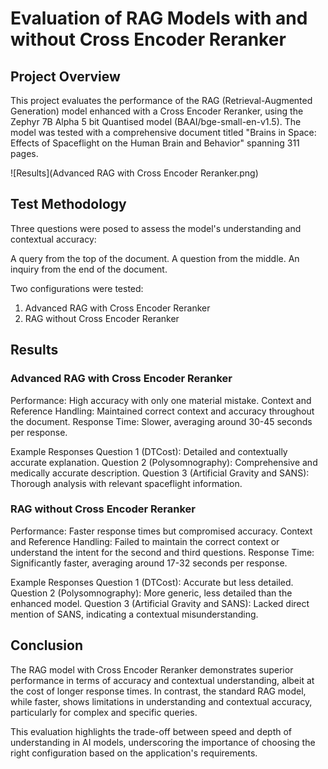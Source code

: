 # Evaluation of RAG Models with and without Cross Encoder Reranker

## Project Overview
This project evaluates the performance of the RAG (Retrieval-Augmented Generation) model enhanced with a Cross Encoder Reranker, using the Zephyr 7B Alpha 5 bit Quantised model (BAAI/bge-small-en-v1.5). The model was tested with a comprehensive document titled "Brains in Space: Effects of Spaceflight on the Human Brain and Behavior" spanning 311 pages.

![Results](Advanced RAG with Cross Encoder Reranker.png) 


## Test Methodology
Three questions were posed to assess the model's understanding and contextual accuracy:

A query from the top of the document.
A question from the middle.
An inquiry from the end of the document.

Two configurations were tested:
1. Advanced RAG with Cross Encoder Reranker
2. RAG without Cross Encoder Reranker
   
## Results
### Advanced RAG with Cross Encoder Reranker
Performance: High accuracy with only one material mistake.
Context and Reference Handling: Maintained correct context and accuracy throughout the document.
Response Time: Slower, averaging around 30-45 seconds per response.

Example Responses
Question 1 (DTCost): Detailed and contextually accurate explanation.
Question 2 (Polysomnography): Comprehensive and medically accurate description.
Question 3 (Artificial Gravity and SANS): Thorough analysis with relevant spaceflight information.

### RAG without Cross Encoder Reranker
Performance: Faster response times but compromised accuracy.
Context and Reference Handling: Failed to maintain the correct context or understand the intent for the second and third questions.
Response Time: Significantly faster, averaging around 17-32 seconds per response.

Example Responses
Question 1 (DTCost): Accurate but less detailed.
Question 2 (Polysomnography): More generic, less detailed than the enhanced model.
Question 3 (Artificial Gravity and SANS): Lacked direct mention of SANS, indicating a contextual misunderstanding.

## Conclusion
The RAG model with Cross Encoder Reranker demonstrates superior performance in terms of accuracy and contextual understanding, albeit at the cost of longer response times. In contrast, the standard RAG model, while faster, shows limitations in understanding and contextual accuracy, particularly for complex and specific queries.

This evaluation highlights the trade-off between speed and depth of understanding in AI models, underscoring the importance of choosing the right configuration based on the application's requirements.
